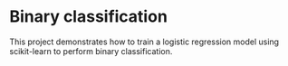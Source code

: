 # Binary classification
 This project demonstrates how to train a logistic regression model using scikit-learn to perform binary classification.
